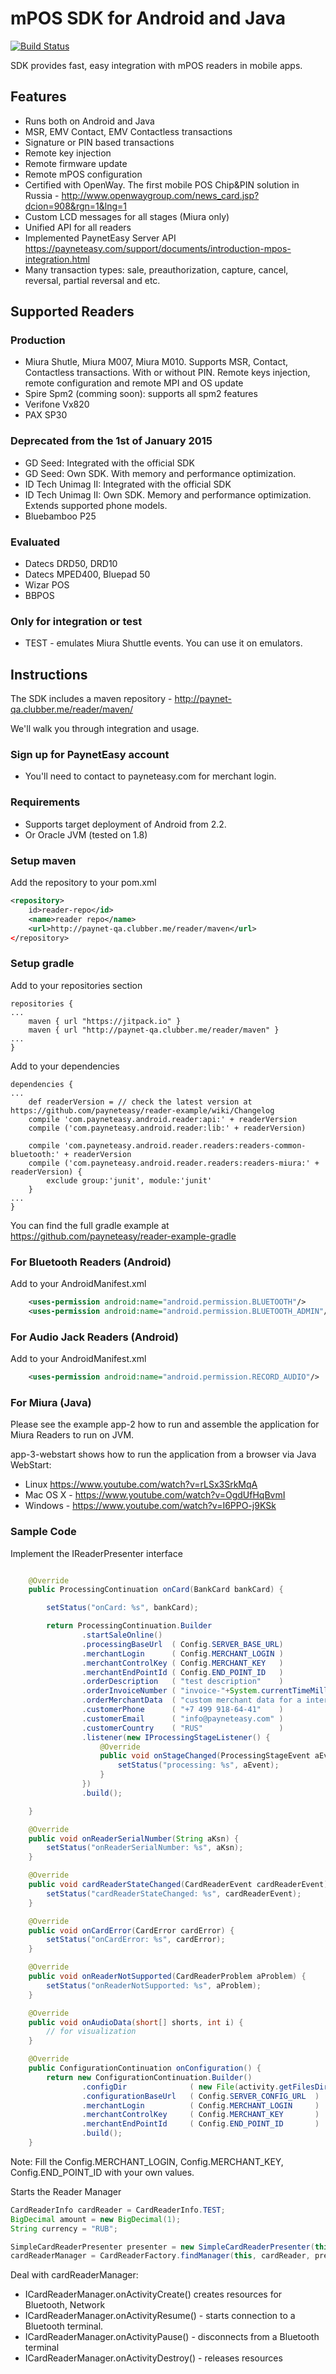 mPOS SDK for Android and Java
=============================

[![Build Status](https://travis-ci.org/payneteasy/reader-example.svg?branch=master)](https://travis-ci.org/payneteasy/reader-example)

SDK provides fast, easy integration with mPOS readers in mobile apps.

Features
--------
* Runs both on Android and Java
* MSR, EMV Contact, EMV Contactless transactions
* Signature or PIN based transactions
* Remote key injection
* Remote firmware update
* Remote mPOS configuration
* Certified with OpenWay. The first mobile POS Chip&PIN solution in Russia - http://www.openwaygroup.com/news_card.jsp?dcion=908&rgn=1&lng=1
* Custom LCD messages for all stages (Miura only)
* Unified API for all readers
* Implemented PaynetEasy Server API https://payneteasy.com/support/documents/introduction-mpos-integration.html
* Many transaction types: sale, preauthorization, capture, cancel, reversal, partial reversal and etc.

Supported Readers
-----------------
### Production
* Miura Shutle, Miura M007, Miura M010. Supports MSR, Contact, Contactless transactions. With or without PIN. Remote keys injection, remote configuration and remote MPI and OS update
* Spire Spm2 (comming soon): supports all spm2 features
* Verifone Vx820 
* PAX SP30

### Deprecated from the 1st of January 2015 
* GD Seed: Integrated with the official SDK 
* GD Seed: Own SDK. With memory and performance optimization.
* ID Tech Unimag II: Integrated with the official SDK 
* ID Tech Unimag II: Own SDK. Memory and performance optimization. Extends supported phone models.
* Bluebamboo P25

### Evaluated
* Datecs DRD50, DRD10
* Datecs MPED400, Bluepad 50
* Wizar POS
* BBPOS

### Only for integration or test
* TEST - emulates Miura Shuttle events. You can use it on emulators.


Instructions
------------

The SDK includes a maven repository - http://paynet-qa.clubber.me/reader/maven/

We'll walk you through integration and usage.

### Sign up for PaynetEasy account 

* You'll need to contact to payneteasy.com for merchant login.

### Requirements

*   Supports target deployment of Android from 2.2.
*   Or Oracle JVM (tested on 1.8)

### Setup maven

Add the repository to your pom.xml
```xml
<repository>
    id>reader-repo</id>
    <name>reader repo</name>
    <url>http://paynet-qa.clubber.me/reader/maven</url>
</repository>
```

### Setup gradle

Add to your repositories section
```
repositories {
...
    maven { url "https://jitpack.io" }
    maven { url "http://paynet-qa.clubber.me/reader/maven" }
...
}
```

Add to your dependencies 
```
dependencies {
...
    def readerVersion = // check the latest version at https://github.com/payneteasy/reader-example/wiki/Changelog
    compile 'com.payneteasy.android.reader:api:' + readerVersion
    compile ('com.payneteasy.android.reader:lib:' + readerVersion)

    compile 'com.payneteasy.android.reader.readers:readers-common-bluetooth:' + readerVersion
    compile ('com.payneteasy.android.reader.readers:readers-miura:' + readerVersion) {
        exclude group:'junit', module:'junit'
    }
... 
}
```
You can find the full gradle example at https://github.com/payneteasy/reader-example-gradle

### For Bluetooth Readers (Android)

Add to your AndroidManifest.xml
```xml
    <uses-permission android:name="android.permission.BLUETOOTH"/>
    <uses-permission android:name="android.permission.BLUETOOTH_ADMIN"/>
```

### For Audio Jack Readers (Android)
Add to your AndroidManifest.xml
```xml
    <uses-permission android:name="android.permission.RECORD_AUDIO"/>
```

### For Miura (Java)

Please see the example app-2 how to run and assemble the application for Miura Readers to run on JVM.

app-3-webstart shows how to run the application from a browser via Java WebStart:
* Linux https://www.youtube.com/watch?v=rLSx3SrkMqA
* Mac OS X - https://www.youtube.com/watch?v=OgdUfHqBvmI
* Windows - https://www.youtube.com/watch?v=I6PPO-j9KSk


### Sample Code

Implement the IReaderPresenter interface
```java

    @Override
    public ProcessingContinuation onCard(BankCard bankCard) {

        setStatus("onCard: %s", bankCard);

        return ProcessingContinuation.Builder
                .startSaleOnline()
                .processingBaseUrl  ( Config.SERVER_BASE_URL)
                .merchantLogin      ( Config.MERCHANT_LOGIN )
                .merchantControlKey ( Config.MERCHANT_KEY   )
                .merchantEndPointId ( Config.END_POINT_ID   )
                .orderDescription   ( "test description"    )
                .orderInvoiceNumber ( "invoice-"+System.currentTimeMillis())
                .orderMerchantData  ( "custom merchant data for a internal use")
                .customerPhone      ( "+7 499 918-64-41"    )
                .customerEmail      ( "info@payneteasy.com" )
                .customerCountry    ( "RUS"                 )
                .listener(new IProcessingStageListener() {
                    @Override
                    public void onStageChanged(ProcessingStageEvent aEvent) {
                        setStatus("processing: %s", aEvent);
                    }
                })
                .build();

    }

    @Override
    public void onReaderSerialNumber(String aKsn) {
        setStatus("onReaderSerialNumber: %s", aKsn);
    }

    @Override
    public void cardReaderStateChanged(CardReaderEvent cardReaderEvent) {
        setStatus("cardReaderStateChanged: %s", cardReaderEvent);
    }

    @Override
    public void onCardError(CardError cardError) {
        setStatus("onCardError: %s", cardError);
    }

    @Override
    public void onReaderNotSupported(CardReaderProblem aProblem) {
        setStatus("onReaderNotSupported: %s", aProblem);
    }

    @Override
    public void onAudioData(short[] shorts, int i) {
        // for visualization
    }

    @Override
    public ConfigurationContinuation onConfiguration() {
        return new ConfigurationContinuation.Builder()
                .configDir              ( new File(activity.getFilesDir(), "miura-config"))
                .configurationBaseUrl   ( Config.SERVER_CONFIG_URL  )
                .merchantLogin          ( Config.MERCHANT_LOGIN     )
                .merchantControlKey     ( Config.MERCHANT_KEY       )
                .merchantEndPointId     ( Config.END_POINT_ID       )
                .build();
    }
```

Note: Fill the Config.MERCHANT_LOGIN, Config.MERCHANT_KEY, Config.END_POINT_ID with your own values.

Starts the Reader Manager

```java
CardReaderInfo cardReader = CardReaderInfo.TEST;
BigDecimal amount = new BigDecimal(1);
String currency = "RUB";

SimpleCardReaderPresenter presenter = new SimpleCardReaderPresenter(this, statusView);
cardReaderManager = CardReaderFactory.findManager(this, cardReader, presenter, amount, currency, null);
```

Deal with cardReaderManager:

* ICardReaderManager.onActivityCreate() creates resources for Bluetooth, Network
* ICardReaderManager.onActivityResume() - starts connection to a Bluetooth terminal.
* ICardReaderManager.onActivityPause() - disconnects from a Bluetooth terminal
* ICardReaderManager.onActivityDestroy() - releases resources
